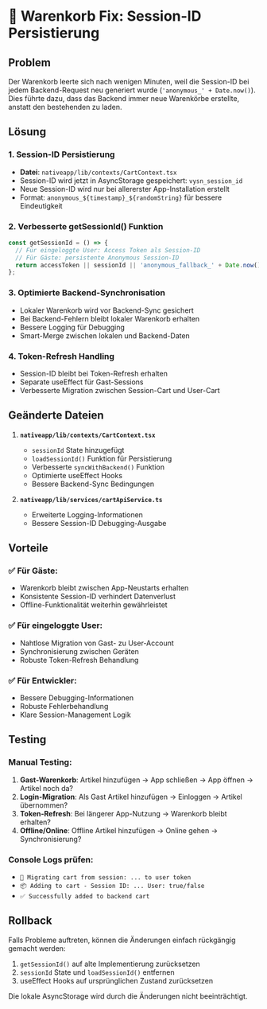 # 🛒 Warenkorb Fix: Session-ID Persistierung

## Problem
Der Warenkorb leerte sich nach wenigen Minuten, weil die Session-ID bei jedem Backend-Request neu generiert wurde (`'anonymous_' + Date.now()`). Dies führte dazu, dass das Backend immer neue Warenkörbe erstellte, anstatt den bestehenden zu laden.

## Lösung

### 1. Session-ID Persistierung
- **Datei**: `nativeapp/lib/contexts/CartContext.tsx`
- Session-ID wird jetzt in AsyncStorage gespeichert: `vysn_session_id`
- Neue Session-ID wird nur bei allererster App-Installation erstellt
- Format: `anonymous_${timestamp}_${randomString}` für bessere Eindeutigkeit

### 2. Verbesserte getSessionId() Funktion
```typescript
const getSessionId = () => {
  // Für eingeloggte User: Access Token als Session-ID
  // Für Gäste: persistente Anonymous Session-ID
  return accessToken || sessionId || 'anonymous_fallback_' + Date.now();
};
```

### 3. Optimierte Backend-Synchronisation
- Lokaler Warenkorb wird vor Backend-Sync gesichert
- Bei Backend-Fehlern bleibt lokaler Warenkorb erhalten
- Bessere Logging für Debugging
- Smart-Merge zwischen lokalen und Backend-Daten

### 4. Token-Refresh Handling
- Session-ID bleibt bei Token-Refresh erhalten
- Separate useEffect für Gast-Sessions
- Verbesserte Migration zwischen Session-Cart und User-Cart

## Geänderte Dateien

1. **`nativeapp/lib/contexts/CartContext.tsx`**
   - `sessionId` State hinzugefügt
   - `loadSessionId()` Funktion für Persistierung
   - Verbesserte `syncWithBackend()` Funktion
   - Optimierte useEffect Hooks
   - Bessere Backend-Sync Bedingungen

2. **`nativeapp/lib/services/cartApiService.ts`**
   - Erweiterte Logging-Informationen
   - Bessere Session-ID Debugging-Ausgabe

## Vorteile

### ✅ Für Gäste:
- Warenkorb bleibt zwischen App-Neustarts erhalten
- Konsistente Session-ID verhindert Datenverlust
- Offline-Funktionalität weiterhin gewährleistet

### ✅ Für eingeloggte User:
- Nahtlose Migration von Gast- zu User-Account
- Synchronisierung zwischen Geräten
- Robuste Token-Refresh Behandlung

### ✅ Für Entwickler:
- Bessere Debugging-Informationen
- Robuste Fehlerbehandlung
- Klare Session-Management Logik

## Testing

### Manual Testing:
1. **Gast-Warenkorb**: Artikel hinzufügen → App schließen → App öffnen → Artikel noch da?
2. **Login-Migration**: Als Gast Artikel hinzufügen → Einloggen → Artikel übernommen?
3. **Token-Refresh**: Bei längerer App-Nutzung → Warenkorb bleibt erhalten?
4. **Offline/Online**: Offline Artikel hinzufügen → Online gehen → Synchronisierung?

### Console Logs prüfen:
- `🔄 Migrating cart from session: ... to user token`
- `📦 Adding to cart - Session ID: ... User: true/false`
- `✅ Successfully added to backend cart`

## Rollback
Falls Probleme auftreten, können die Änderungen einfach rückgängig gemacht werden:
1. `getSessionId()` auf alte Implementierung zurücksetzen
2. `sessionId` State und `loadSessionId()` entfernen
3. useEffect Hooks auf ursprünglichen Zustand zurücksetzen

Die lokale AsyncStorage wird durch die Änderungen nicht beeinträchtigt.